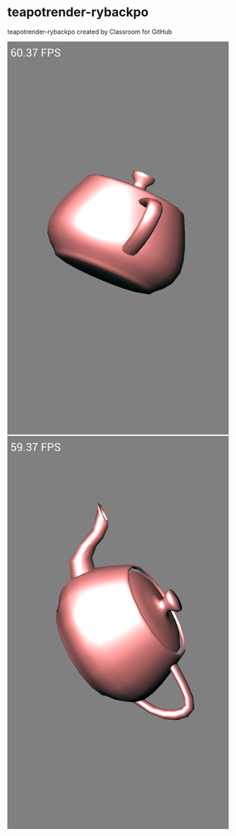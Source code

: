 # teapotrender-rybackpo
teapotrender-rybackpo created by Classroom for GitHub

![alt tag](https://github.com/DeLaSalleUniversity-Manila/teapotrender-rybackpo/blob/master/device-2015-12-08-171445.png)
![alt tag](https://github.com/DeLaSalleUniversity-Manila/teapotrender-rybackpo/blob/master/device-2015-12-08-171501.png)
